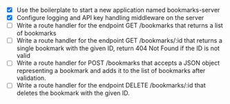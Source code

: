 - [x] Use the boilerplate to start a new application named bookmarks-server
- [x] Configure logging and API key handling middleware on the server
- [ ] Write a route handler for the endpoint GET /bookmarks that returns a list of bookmarks
- [ ] Write a route handler for the endpoint GET /bookmarks/:id that returns a single bookmark with the given ID, return 404 Not Found if the ID is not valid
- [ ] Write a route handler for POST /bookmarks that accepts a JSON object representing a bookmark and adds it to the list of bookmarks after validation.
- [ ] Write a route handler for the endpoint DELETE /bookmarks/:id that deletes the bookmark with the given ID.